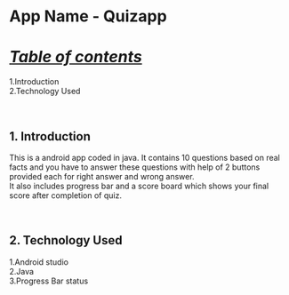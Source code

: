 # App Name - Quizapp
<h1><B><I><U>Table of contents</B></I></U></h1>
<body>
1.Introduction<br>
2.Technology Used<br>
</body>


<br><h2><B>1. Introduction</B></h2>
<body>This is a android app coded in java. It contains 10 questions based on real facts and you have to answer these questions with help of 2 buttons provided each for right answer and wrong answer.
<br>It also includes progress bar and a score board which shows your final score after completion of quiz.</body>

<br><h2><B>2. Technology Used</B></h2>
<body>
1.Android studio<br>
2.Java<br>
3.Progress Bar status<br></body>

